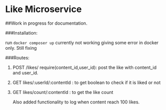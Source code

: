 # Like Microservice

##Work in progress for documentation.

###Installation:

run `docker composer up` currently not working giving some error in docker only. Still fixing

###Routes:

1. POST /likes/  require(content_id,user_id): post the like with content_id and user_id.
2. GET likes/:userId/:contentId : to get boolean to check if it is liked or not
3. GET likes/count/:contentId  : to get the like count


   Also added functionality to log when content reach 100 likes. 
